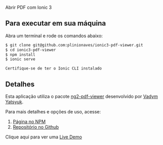 Abrir PDF com Ionic 3

## Para executar em sua máquina

Abra um terminal e rode os comandos abaixo:

```bash
$ git clone git@github.com:plinionaves/ionic3-pdf-viewer.git
$ cd ionic3-pdf-viewer
$ npm install
$ ionic serve
```

`Certifique-se de ter o Ionic CLI instalado`

## Detalhes

Esta aplicação utiliza o pacote [ng2-pdf-viewer](https://www.npmjs.com/package/ng2-pdf-viewer) desenvolvido por [Vadym Yatsyuk](https://github.com/VadimDez).

Para mais detalhes e opções de uso, acesse:

1. [Página no NPM](https://www.npmjs.com/package/ng2-pdf-viewer)
2. [Repositório no Github](https://github.com/VadimDez/ng2-pdf-viewer)

Clique aqui para ver uma [Live Demo](https://vadimdez.github.io/ng2-pdf-viewer/)

